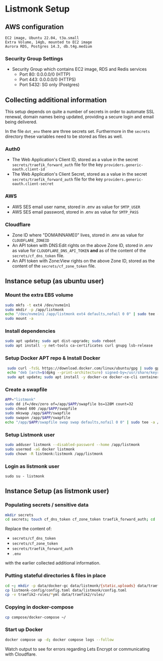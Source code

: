 # Listmonk Setup

## AWS configuration

```text
EC2 image, Ubuntu 22.04, t3a.small
Extra Volume, 14gb, mounted to EC2 image
Aurora RDS, Postgres 14.3, db.t4g.medium
```

### Security Group Settings

- Security Group which contains EC2 image, RDS and Redis services
  - Port 80: 0.0.0.0/0 (HTTP)
  - Port 443: 0.0.0.0/0 (HTTPS)
  - Port 5432: SG only (Postgres)

## Collecting additional information

This setup depends on quite a number of secrets in order to automate SSL renewal, domain names being updated, providing a secure login and email being delivered.

In the file `dot_env` there are three secrets set. Furthermore in the `secrets` directory these variables need to be stored as files as well.

### Auth0

- The Web Application's Client ID, stored as a value in the secret `secrets/traefik_forward_auth` file for the key `providers.generic-oauth.client-id`
- The Web Application's Client Secret, stored as a value in the secret `secrets/traefik_forward_auth` file for the key `providers.generic-oauth.client-secret`

### AWS

- AWS SES email user name, stored in .env as value for `SMTP_USER`
- AWS SES email password, stored in .env as value for `SMTP_PASS`

### Cloudflare

- Zone ID where "DOMAINNAME0" lives, stored in .env as value for `CLOUDFLARE_ZONEID`
- An API token with DNS:Edit rights on the above Zone ID, stored in .env as value for `CLOUDFLARE_DNS_API_TOKEN` **and** as of the content of the `secrets/cf_dns_token` file.
- An API token with Zone:View rights on the above Zone ID, stored as the content of the `secrets/cf_zone_token` file.

## Instance setup (as ubuntu user)

### Mount the extra EBS volume

```bash
sudo mkfs -t ext4 /dev/nvme1n1
sudo mkdir -p /app/listmonk
echo "/dev/nvme1n1 /app/listmonk ext4 defaults,nofail 0 0" | sudo tee -a /etc/fstab
sudo mount -a
```

### Install dependencies

```bash
sudo apt update; sudo apt dist-upgrade; sudo reboot
sudo apt install -y net-tools ca-certificates curl gnupg lsb-release
```

### Setup Docker APT repo & Install Docker

```bash
 sudo curl -fsSL https://download.docker.com/linux/ubuntu/gpg | sudo gpg --dearmor --yes -o /usr/share/keyrings/docker.gpg
 echo "deb [arch=$(dpkg --print-architecture) signed-by=/usr/share/keyrings/docker.gpg] https://download.docker.com/linux/ubuntu $(lsb_release -cs) stable" | sudo tee /etc/apt/sources.list.d/docker.list > /dev/null
 sudo apt update; sudo apt install -y docker-ce docker-ce-cli containerd.io docker-compose-plugin
```

### Create a swapfile

```bash
APP="listmonk"
sudo dd if=/dev/zero of=/app/$APP/swapfile bs=128M count=32
sudo chmod 600 /app/$APP/swapfile
sudo mkswap /app/$APP/swapfile
sudo swapon /app/$APP/swapfile
echo "/app/$APP/swapfile swap swap defaults,nofail 0 0" | sudo tee -a /etc/fstab
```

### Setup Listmonk user

```bash
sudo adduser listmonk --disabled-password --home /app/listmonk
sudo usermod -aG docker listmonk
sudo chown -R listmonk:listmonk /app/listmonk
```

### Login as listmonk user

`sudo su - listmonk`

## Instance Setup (as listmonk user)

### Populating secrets / sensitive data

```bash
mkdir secrets
cd secrets; touch cf_dns_token cf_zone_token traefik_forward_auth; cd ..
```

Replace the content of:

- `secrets/cf_dns_token`
- `secrets/cf_zone_token`
- `secrets/traefik_forward_auth`
- `.env`

with the earlier collected additional information.

### Putting stateful directories & files in place

```bash
cd ~; mkdir -p data/docker-gc data/listmonk/{static,uploads} data/traefik2/{acme,logs,rules} data/watchtower
cp listmonk-config/config.toml data/listmonk/config.toml
cp -v traefik2-rules/*yml data/traefik2/rules/
```

### Copying in docker-compose

```bash
cp compose/docker-compose ~/
```

### Start up Docker

```bash
docker compose up -d; docker compose logs --follow
```

Watch output to see for errors regarding Lets Encrypt or communicating with Cloudflare.
